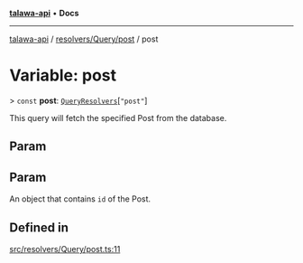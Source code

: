 [**talawa-api**](../../../../README.md) • **Docs**

***

[talawa-api](../../../../modules.md) / [resolvers/Query/post](../README.md) / post

# Variable: post

\> `const` **post**: [`QueryResolvers`](../../../../types/generatedGraphQLTypes/type-aliases/QueryResolvers.md)\[`"post"`\]

This query will fetch the specified Post from the database.

## Param

## Param

An object that contains `id` of the Post.

## Defined in

[src/resolvers/Query/post.ts:11](https://github.com/PalisadoesFoundation/talawa-api/blob/fb5076f344cd74d4e51c692cbc70fc337bf1ac39/src/resolvers/Query/post.ts#L11)
